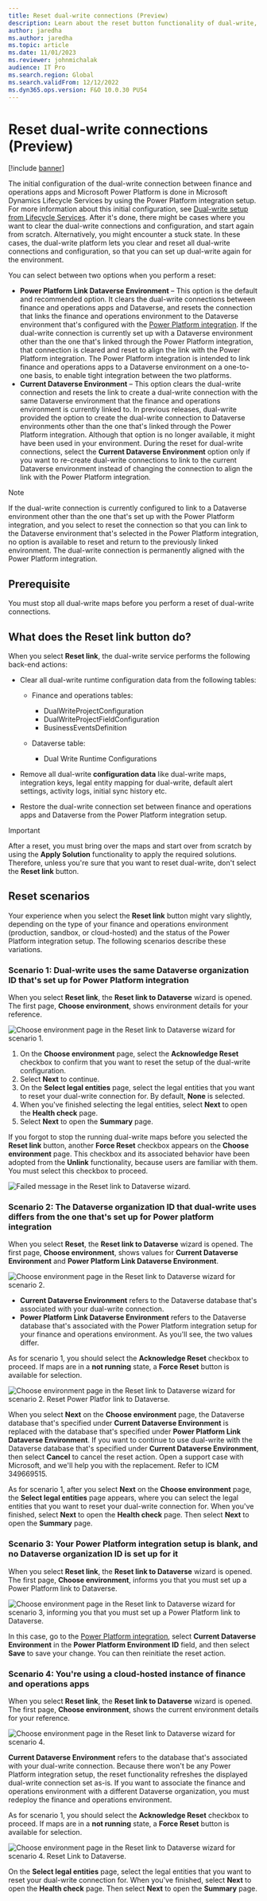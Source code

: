 ```yaml
---
title: Reset dual-write connections (Preview)
description: Learn about the reset button functionality of dual-write, including prerequisites and various reset scenarios.
author: jaredha
ms.author: jaredha
ms.topic: article
ms.date: 11/01/2023
ms.reviewer: johnmichalak
audience: IT Pro
ms.search.region: Global
ms.search.validFrom: 12/12/2022
ms.dyn365.ops.version: F&O 10.0.30 PU54
---
```



# Reset dual-write connections (Preview)

[!include [banner](../../includes/banner.md)]

The initial configuration of the dual-write connection between finance and operations apps and Microsoft Power Platform is done in Microsoft Dynamics Lifecycle Services by using the Power Platform integration setup. For more information about this initial configuration, see [Dual-write setup from Lifecycle Services](./lcs-setup.md). After it's done, there might be cases where you want to clear the dual-write connections and configuration, and start again from scratch. Alternatively, you might encounter a stuck state. In these cases, the dual-write platform lets you clear and reset all dual-write connections and configuration, so that you can set up dual-write again for the environment.

You can select between two options when you perform a reset:

- **Power Platform Link Dataverse Environment** – This option is the default and recommended option. It clears the dual-write connections between finance and operations apps and Dataverse, and resets the connection that links the finance and operations environment to the Dataverse environment that's configured with the [Power Platform integration](../../power-platform/enable-power-platform-integration.md). If the dual-write connection is currently set up with a Dataverse environment other than the one that's linked through the Power Platform integration, that connection is cleared and reset to align the link with the Power Platform integration. The Power Platform integration is intended to link finance and operations apps to a Dataverse environment on a one-to-one basis, to enable tight integration between the two platforms.
- **Current Dataverse Environment** – This option clears the dual-write connection and resets the link to create a dual-write connection with the same Dataverse environment that the finance and operations environment is currently linked to. In previous releases, dual-write provided the option to create the dual-write connection to Dataverse environments other than the one that's linked through the Power Platform integration. Although that option is no longer available, it might have been used in your environment. During the reset for dual-write connections, select the **Current Dataverse Environment** option only if you want to re-create dual-write connections to link to the current Dataverse environment instead of changing the connection to align the link with the Power Platform integration.

> [!NOTE]
> If the dual-write connection is currently configured to link to a Dataverse environment other than the one that's set up with the Power Platform integration, and you select to reset the connection so that you can link to the Dataverse environment that's selected in the Power Platform integration, no option is available to reset and return to the previously linked environment. The dual-write connection is permanently aligned with the Power Platform integration.

## Prerequisite

You must stop all dual-write maps before you perform a reset of dual-write connections.

## What does the Reset link button do? 

When you select **Reset link**, the dual-write service performs the following back-end actions:

- Clear all dual-write runtime configuration data from the following tables:

    - Finance and operations tables:

        - DualWriteProjectConfiguration
        - DualWriteProjectFieldConfiguration
        - BusinessEventsDefinition

    - Dataverse table:

        - Dual Write Runtime Configurations

- Remove all dual-write **configuration data** like dual-write maps, integration keys, legal entity mapping for dual-write, default alert settings, activity logs, initial sync history etc.
- Restore the dual-write connection set between finance and operations apps and Dataverse from the Power Platform integration setup.

> [!IMPORTANT]
> After a reset, you must bring over the maps and start over from scratch by using the **Apply Solution** functionality to apply the required solutions. Therefore, unless you're sure that you want to reset dual-write, don't select the **Reset link** button.

## Reset scenarios

Your experience when you select the **Reset link** button might vary slightly, depending on the type of your finance and operations environment (production, sandbox, or cloud-hosted) and the status of the Power Platform integration setup. The following scenarios describe these variations.

### Scenario 1: Dual-write uses the same Dataverse organization ID that's set up for Power Platform integration

When you select **Reset link**, the **Reset link to Dataverse** wizard is opened. The first page, **Choose environment**, shows environment details for your reference.

![Choose environment page in the Reset link to Dataverse wizard for scenario 1.](media/reset-image-1.png)

1. On the **Choose environment** page, select the **Acknowledge Reset** checkbox to confirm that you want to reset the setup of the dual-write configuration.
2. Select **Next** to continue.
3. On the **Select legal entities** page, select the legal entities that you want to reset your dual-write connection for. By default, **None** is selected.
4. When you've finished selecting the legal entities, select **Next** to open the **Health check** page.
5. Select **Next** to open the **Summary** page.

If you forgot to stop the running dual-write maps before you selected the **Reset link** button, another **Force Reset** checkbox appears on the **Choose environment** page. This checkbox and its associated behavior have been adopted from the **Unlink** functionality, because users are familiar with them. You must select this checkbox to proceed.

![Failed message in the Reset link to Dataverse wizard.](media/reset-image-2.png)

### Scenario 2: The Dataverse organization ID that dual-write uses differs from the one that's set up for Power platform integration

When you select **Reset**, the **Reset link to Dataverse** wizard is opened. The first page, **Choose environment**, shows values for **Current Dataverse Environment** and **Power Platform Link Dataverse Environment**.

![Choose environment page in the Reset link to Dataverse wizard for scenario 2.](media/reset-image-3.png)

- **Current Dataverse Environment** refers to the Dataverse database that's associated with your dual-write connection.
- **Power Platform Link Dataverse Environment** refers to the Dataverse database that's associated with the Power Platform integration setup for your finance and operations environment. As you'll see, the two values differ.

As for scenario 1, you should select the **Acknowledge Reset** checkbox to proceed. If maps are in a **not running** state, a **Force Reset** button is available for selection.

![Choose environment page in the Reset link to Dataverse wizard for scenario 2. Reset Power Platfor link to Dataverse.](media/reset-image-7.png)

When you select **Next** on the **Choose environment** page, the Dataverse database that's specified under **Current Dataverse Environment** is replaced with the database that's specified under **Power Platform Link Dataverse Environment**. If you want to continue to use dual-write with the Dataverse database that's specified under **Current Dataverse Environment**, then select **Cancel** to cancel the reset action. Open a support case with Microsoft, and we'll help you with the replacement. Refer to ICM 349669515.

As for scenario 1, after you select **Next** on the **Choose environment** page, the **Select legal entities** page appears, where you can select the legal entities that you want to reset your dual-write connection for. When you've finished, select **Next** to open the **Health check** page. Then select **Next** to open the **Summary** page. 

### Scenario 3: Your Power Platform integration setup is blank, and no Dataverse organization ID is set up for it

When you select **Reset link**, the **Reset link to Dataverse** wizard is opened. The first page, **Choose environment**, informs you that you must set up a Power Platform link to Dataverse.

![Choose environment page in the Reset link to Dataverse wizard for scenario 3, informing you that you must set up a Power Platform link to Dataverse.](media/reset-image-4.png)

In this case, go to the [Power Platform integration](../../power-platform/environment-lifecycle-connect-finops-existing-dv.md), select **Current Dataverse Environment** in the **Power Platform Environment ID** field, and then select **Save** to save your change. You can then reinitiate the reset action.

### Scenario 4: You're using a cloud-hosted instance of finance and operations apps

When you select **Reset link**, the **Reset link to Dataverse** wizard is opened. The first page, **Choose environment**, shows the current environment details for your reference.

![Choose environment page in the Reset link to Dataverse wizard for scenario 4.](media/reset-image-5.png)

**Current Dataverse Environment** refers to the database that's associated with your dual-write connection. Because there won't be any Power Platform integration setup, the reset functionality refreshes the displayed dual-write connection set as-is. If you want to associate the finance and operations environment with a different Dataverse organization, you must redeploy the finance and operations environment.

As for scenario 1, you should select the **Acknowledge Reset** checkbox to proceed. If maps are in a **not running** state, a **Force Reset** button is available for selection.

![Choose environment page in the Reset link to Dataverse wizard for scenario 4. Reset Link to Dataverse.](media/reset-image-6.png)

On the **Select legal entities** page, select the legal entities that you want to reset your dual-write connection for. When you've finished, select **Next** to open the **Health check** page. Then select **Next** to open the **Summary** page.
